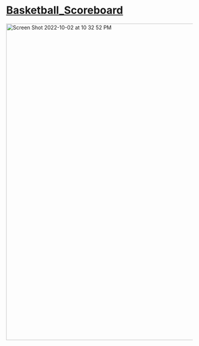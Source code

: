 # [Basketball_Scoreboard](https://frontendella.github.io/Basketball_Scoreboard/)
[<img width="855" alt="Screen Shot 2022-10-02 at 10 32 52 PM" src="https://user-images.githubusercontent.com/82247833/193508112-ee81031b-3ccb-4890-9279-98cc76cc2537.png">](https://frontendella.github.io/Basketball_Scoreboard/)
